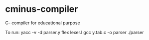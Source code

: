 # cminus-compiler
C- compiler for educational purpose 

To run:
yacc -v -d parser.y
flex lexer.l
gcc y.tab.c -o parser
./parser
